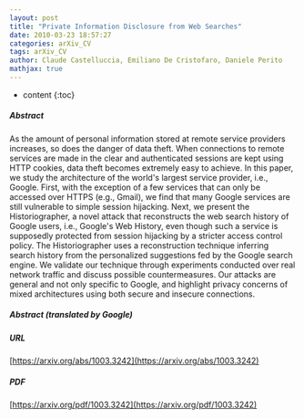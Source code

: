 ```yaml
---
layout: post
title: "Private Information Disclosure from Web Searches"
date: 2010-03-23 18:57:27
categories: arXiv_CV
tags: arXiv_CV
author: Claude Castelluccia, Emiliano De Cristofaro, Daniele Perito
mathjax: true
---
```


* content
{:toc}

##### Abstract
As the amount of personal information stored at remote service providers increases, so does the danger of data theft. When connections to remote services are made in the clear and authenticated sessions are kept using HTTP cookies, data theft becomes extremely easy to achieve. In this paper, we study the architecture of the world's largest service provider, i.e., Google. First, with the exception of a few services that can only be accessed over HTTPS (e.g., Gmail), we find that many Google services are still vulnerable to simple session hijacking. Next, we present the Historiographer, a novel attack that reconstructs the web search history of Google users, i.e., Google's Web History, even though such a service is supposedly protected from session hijacking by a stricter access control policy. The Historiographer uses a reconstruction technique inferring search history from the personalized suggestions fed by the Google search engine. We validate our technique through experiments conducted over real network traffic and discuss possible countermeasures. Our attacks are general and not only specific to Google, and highlight privacy concerns of mixed architectures using both secure and insecure connections.

##### Abstract (translated by Google)


##### URL
[https://arxiv.org/abs/1003.3242](https://arxiv.org/abs/1003.3242)

##### PDF
[https://arxiv.org/pdf/1003.3242](https://arxiv.org/pdf/1003.3242)

